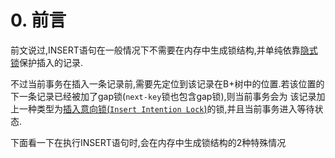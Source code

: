 # 0. 前言

前文说过,INSERT语句在一般情况下不需要在内存中生成锁结构,并单纯依靠[隐式锁](https://github.com/rayallen20/howDoesMySQLWork/blob/main/%E7%AC%AC22%E7%AB%A0%20%E5%B7%A5%E4%BD%9C%E9%9D%A2%E8%AF%95%E8%80%81%E5%A4%A7%E9%9A%BE--%E9%94%81/3.%20MySQL%E4%B8%AD%E7%9A%84%E8%A1%8C%E9%94%81%E5%92%8C%E8%A1%A8%E9%94%81/2.%20InnoDB%E5%AD%98%E5%82%A8%E5%BC%95%E6%93%8E%E4%B8%AD%E7%9A%84%E9%94%81/2.%20InnoDB%E4%B8%AD%E7%9A%84%E8%A1%8C%E7%BA%A7%E9%94%81/5.%20%E9%9A%90%E5%BC%8F%E9%94%81.md)保护插入的记录.

不过当前事务在插入一条记录前,需要先定位到该记录在B+树中的位置.若该位置的下一条记录已经被加了gap锁(`next-key`锁也包含gap锁),则当前事务会为
该记录加上一种类型为[插入意向锁(`Insert Intention Lock`)](https://github.com/rayallen20/howDoesMySQLWork/blob/main/%E7%AC%AC22%E7%AB%A0%20%E5%B7%A5%E4%BD%9C%E9%9D%A2%E8%AF%95%E8%80%81%E5%A4%A7%E9%9A%BE--%E9%94%81/3.%20MySQL%E4%B8%AD%E7%9A%84%E8%A1%8C%E9%94%81%E5%92%8C%E8%A1%A8%E9%94%81/2.%20InnoDB%E5%AD%98%E5%82%A8%E5%BC%95%E6%93%8E%E4%B8%AD%E7%9A%84%E9%94%81/2.%20InnoDB%E4%B8%AD%E7%9A%84%E8%A1%8C%E7%BA%A7%E9%94%81/4.%20Insert%20Intention%20Lock.md)的锁,并且当前事务进入等待状态.

下面看一下在执行INSERT语句时,会在内存中生成锁结构的2种特殊情况
